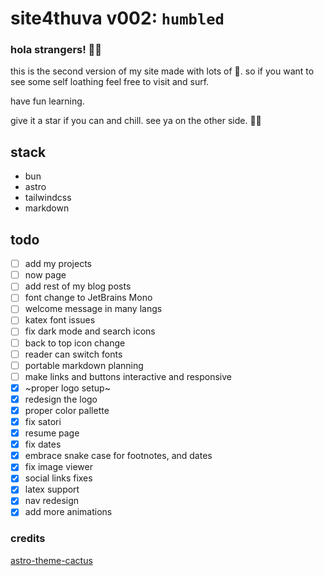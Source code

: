 # site4thuva v002: `humbled`

### hola strangers! 👋🏽

this is the second version of my site made with lots of 🖤. so if you want to see some self loathing feel free to visit and surf.

have fun learning.

give it a star if you can and chill.
see ya on the other side. ✌🏽

## stack

- bun
- astro
- tailwindcss
- markdown

## todo

- [ ] add my projects
- [ ] now page
- [ ] add rest of my blog posts
- [ ] font change to JetBrains Mono
- [ ] welcome message in many langs
- [ ] katex font issues
- [ ] fix dark mode and search icons
- [ ] back to top icon change
- [ ] reader can switch fonts
- [ ] portable markdown planning
- [ ] make links and buttons interactive and responsive
- [x] ~proper logo setup~
- [x] redesign the logo
- [x] proper color pallette
- [x] fix satori
- [x] resume page
- [x] fix dates
- [x] embrace snake case for footnotes, and dates
- [x] fix image viewer
- [x] social links fixes
- [x] latex support
- [x] nav redesign
- [x] add more animations

### credits

[astro-theme-cactus](https://github.com/chrismwilliams/astro-theme-cactus)
